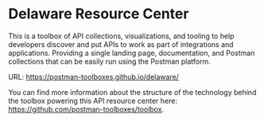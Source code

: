 # Delaware Resource Center
This is a toolbox of API collections, visualizations, and tooling to help developers discover and put APIs to work as part of integrations and applications. Providing a single landing page, documentation, and Postman collections that can be easily run using the Postman platform.

URL: https://postman-toolboxes.github.io/delaware/

You can find more information about the structure of the technology behind the toolbox powering this API resource center here: https://github.com/postman-toolboxes/toolbox.
